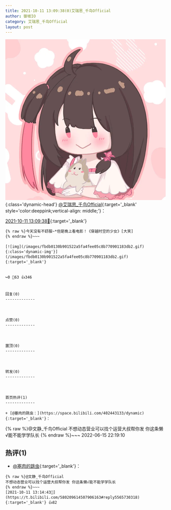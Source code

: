 ```yaml
---
title: 2021-10-11 13:09:38(0)艾瑞思_千鸟Official
author: 御坂IO
category: 艾瑞思_千鸟Official
layout: post
---
```


![img](/images/7e08840c56f251de28bdf766b647bd5fe9a5d50a.jpg){:class='dynamic-head'}
[@艾瑞思_千鸟Official](https://space.bilibili.com/1090010845/dynamic){:target='_blank' style='color:deeppink;vertical-align: middle;'}：

[2021-10-11 13:09:38🔗](https://t.bilibili.com/580209614507906163){:target='_blank'}

~~~
{% raw %}今天没有不舒服~*但是晚上看电影！《穿越时空的少女》[大笑]
{% endraw %}~~~

[![img](/images/fbdb0130b901522a5fa4fee05c8b770901183db2.gif){:class='dynamic-img'}](/images/fbdb0130b901522a5fa4fee05c8b770901183db2.gif){:target='_blank'}


↪️0 💬63 👍346


回复(0)
-------------



点赞(0)
-------------



置顶(0)
-------------



转发(0)
-------------



首页热评(1)
-------------

+ [@塞肉的跳虫：](https://space.bilibili.com/402443133/dynamic){:target='_blank'}：
~~~
{% raw %}@文静_千鸟Official
不想动态营业可以找个运营大叔帮你发 你这条懒√能不能学学队长
{% endraw %}~~~
2022-06-15 22:19:10


热评(1)
-------------

+ [@塞肉的跳虫](https://space.bilibili.com/402443133/dynamic){:target='_blank'}：
~~~
{% raw %}@文静_千鸟Official
不想动态营业可以找个运营大叔帮你发 你这条懒√能不能学学队长
{% endraw %}~~~
[2021-10-11 13:14:43🔗](https://t.bilibili.com/580209614507906163#reply5565730318){:target='_blank'} 👍82


